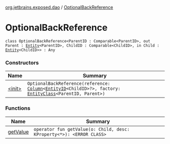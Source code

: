 [org.jetbrains.exposed.dao](../index.md) / [OptionalBackReference](.)

# OptionalBackReference

`class OptionalBackReference<ParentID : Comparable<ParentID>, out Parent : `[`Entity`](../-entity/index.md)`<ParentID>, ChildID : Comparable<ChildID>, in Child : `[`Entity`](../-entity/index.md)`<ChildID>> : Any`

### Constructors

| Name | Summary |
|---|---|
| [&lt;init&gt;](-init-.md) | `OptionalBackReference(reference: `[`Column`](../../org.jetbrains.exposed.sql/-column/index.md)`<`[`EntityID`](../-entity-i-d/index.md)`<ChildID>?>, factory: `[`EntityClass`](../-entity-class/index.md)`<ParentID, Parent>)` |

### Functions

| Name | Summary |
|---|---|
| [getValue](get-value.md) | `operator fun getValue(o: Child, desc: KProperty<*>): <ERROR CLASS>` |
